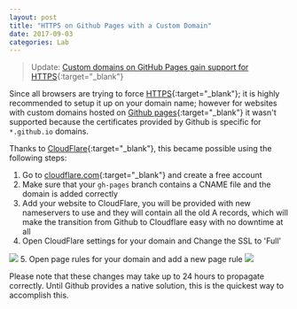 ```yaml
---
layout: post
title: "HTTPS on Github Pages with a Custom Domain"
date: 2017-09-03
categories: Lab
---
```


> Update: [Custom domains on GitHub Pages gain support for HTTPS](https://blog.github.com/2018-05-01-github-pages-custom-domains-https/){:target="_blank"}

Since all browsers are trying to force [HTTPS](https://en.wikipedia.org/wiki/HTTPS){:target="_blank"}; it is highly recommended to setup it up on your domain name; however for websites with custom domains hosted on [Github pages](https://pages.github.com/){:target="_blank"} it wasn't supported because the certificates provided by Github is specific for `*.github.io` domains.  

Thanks to [CloudFlare](https://en.wikipedia.org/wiki/Cloudflare){:target="_blank"}, this became possible using the following steps:

1. Go to [cloudflare.com](https://www.cloudflare.com/){:target="_blank"} and create a free account
2. Make sure that your `gh-pages` branch contains a CNAME file and the domain is added correctly
3. Add your website to CloudFlare, you will be provided with new nameservers to use and they will contain all the old A records, which will make the transition from Github to Cloudflare easy with no downtime at all
4. Open CloudFlare settings for your domain and Change the SSL to 'Full'  

<img src="https://jawad.ca/images/2017_09_03_01.JPG" >
5. Open page rules for your domain and add a new page rule 

<img src="https://jawad.ca/images/2017_09_03_02.JPG">

Please note that these changes may take up to 24 hours to propagate correctly. Until Github provides a native solution, this is the quickest way to accomplish this.
